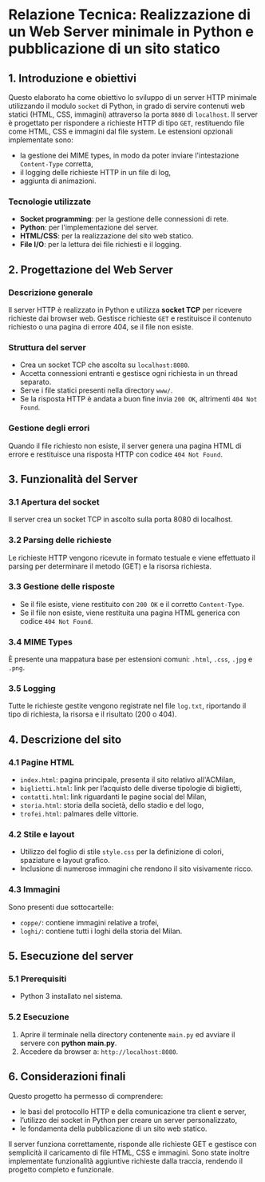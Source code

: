 # Relazione Tecnica: Realizzazione di un Web Server minimale in Python e pubblicazione di un sito statico

## 1. Introduzione e obiettivi
Questo elaborato ha come obiettivo lo sviluppo di un server HTTP minimale utilizzando il modulo `socket` di Python, in grado di servire contenuti web statici (HTML, CSS, immagini) attraverso la porta `8080` di `localhost`. Il server è progettato per rispondere a richieste HTTP di tipo `GET`, restituendo file come HTML, CSS e immagini dal file system.
Le estensioni opzionali implementate sono:
- la gestione dei MIME types, in modo da poter inviare l'intestazione `Content-Type` corretta,
- il logging delle richieste HTTP in un file di log,
- aggiunta di animazioni.

### Tecnologie utilizzate
- **Socket programming**: per la gestione delle connessioni di rete.
- **Python**: per l'implementazione del server.
- **HTML/CSS**: per la realizzazione del sito web statico.
- **File I/O**: per la lettura dei file richiesti e il logging.

## 2. Progettazione del Web Server

### Descrizione generale
Il server HTTP è realizzato in Python e utilizza **socket TCP** per ricevere richieste dai browser web. Gestisce richieste `GET` e restituisce il contenuto richiesto o una pagina di errore 404, se il file non esiste.

### Struttura del server
- Crea un socket TCP che ascolta su `localhost:8080`.
- Accetta connessioni entranti e gestisce ogni richiesta in un thread separato.
- Serve i file statici presenti nella directory `www/`.
- Se la risposta HTTP è andata a buon fine invia `200 OK`, altrimenti `404 Not Found`.

### Gestione degli errori
Quando il file richiesto non esiste, il server genera una pagina HTML di errore e restituisce una risposta HTTP con codice `404 Not Found`.

## 3. Funzionalità del Server 

### 3.1 Apertura del socket
Il server crea un socket TCP in ascolto sulla porta 8080 di localhost.

### 3.2 Parsing delle richieste
Le richieste HTTP vengono ricevute in formato testuale e viene effettuato il parsing per determinare il metodo (GET) e la risorsa richiesta.

### 3.3 Gestione delle risposte
- Se il file esiste, viene restituito con `200 OK` e il corretto `Content-Type`.
- Se il file non esiste, viene restituita una pagina HTML generica con codice `404 Not Found`.

### 3.4 MIME Types
È presente una mappatura base per estensioni comuni: `.html`, `.css`, `.jpg` e `.png`.

### 3.5 Logging
Tutte le richieste gestite vengono registrate nel file `log.txt`, riportando il tipo di richiesta, la risorsa e il risultato (200 o 404).

## 4. Descrizione del sito 

### 4.1 Pagine HTML
- `index.html`: pagina principale, presenta il sito relativo all'ACMilan,
- `biglietti.html`: link per l’acquisto delle diverse tipologie di biglietti,
- `contatti.html`: link riguardanti le pagine social del Milan,
- `storia.html`: storia della società, dello stadio e del logo,
- `trofei.html`: palmares delle vittorie.

### 4.2 Stile e layout
- Utilizzo del foglio di stile `style.css` per la definizione di colori, spaziature e layout grafico.
- Inclusione di numerose immagini che rendono il sito visivamente ricco.

### 4.3 Immagini
Sono presenti due sottocartelle:
- `coppe/`: contiene immagini relative a trofei,
- `loghi/`: contiene tutti i loghi della storia del Milan.

## 5. Esecuzione del server

### 5.1 Prerequisiti
- Python 3 installato nel sistema.

### 5.2 Esecuzione
1. Aprire il terminale nella directory contenente `main.py` ed avviare il servere con **python main.py**.
2. Accedere da browser a: `http://localhost:8080`.

## 6. Considerazioni finali
Questo progetto ha permesso di comprendere:
- le basi del protocollo HTTP e della comunicazione tra client e server,
- l’utilizzo dei socket in Python per creare un server personalizzato,
- le fondamenta della pubblicazione di un sito web statico.

Il server funziona correttamente, risponde alle richieste GET e gestisce con semplicità il caricamento di file HTML, CSS e immagini. Sono state inoltre implementate funzionalità aggiuntive richieste dalla traccia, rendendo il progetto completo e funzionale.

